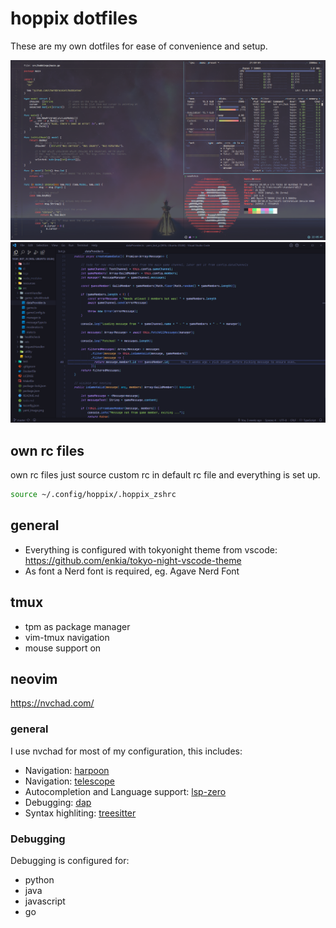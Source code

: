 # hoppix dotfiles

These are my own dotfiles for ease of convenience and setup.

![alacritty](alacritty.png)
![vscode](vscode.png)

## own rc files

own rc files just source custom rc in default rc file and everything is set up.

```sh
source ~/.config/hoppix/.hoppix_zshrc
```

## general
* Everything is configured with tokyonight theme from vscode: https://github.com/enkia/tokyo-night-vscode-theme
* As font a Nerd font is required, eg. Agave Nerd Font

## tmux

* tpm as package manager
* vim-tmux navigation
* mouse support on

## neovim

https://nvchad.com/

### general
I use nvchad for most of my configuration, this includes:

* Navigation: [harpoon](https://github.com/ThePrimeagen/harpoon)
* Navigation: [telescope](https://github.com/nvim-telescope/telescope.nvim)
* Autocompletion and Language support: [lsp-zero](https://github.com/VonHeikemen/lsp-zero.nvim)
* Debugging: [dap](https://github.com/mfussenegger/nvim-dap)
* Syntax highliting: [treesitter](https://github.com/nvim-treesitter/nvim-treesitter)

### Debugging

Debugging is configured for:

* python
* java
* javascript
* go




